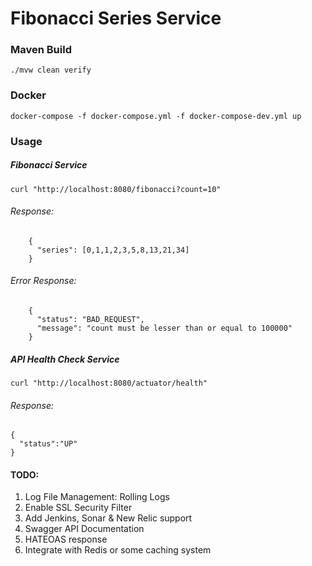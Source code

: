 # Fibonacci Series Service

### Maven Build
```
./mvw clean verify
```

### Docker
```
docker-compose -f docker-compose.yml -f docker-compose-dev.yml up
```

### Usage
##### Fibonacci Service
```
curl "http://localhost:8080/fibonacci?count=10"
```

###### Response:
```
    {
      "series": [0,1,1,2,3,5,8,13,21,34]
    }
```
###### Error Response:
```
    {
      "status": "BAD_REQUEST",
      "message": "count must be lesser than or equal to 100000"
    }
```

##### API Health Check Service
``` 
curl "http://localhost:8080/actuator/health"
```
###### Response:
```
{ 
  "status":"UP"
}
```

#### TODO:
1. Log File Management: Rolling Logs
2. Enable SSL Security Filter
3. Add Jenkins, Sonar & New Relic support
4. Swagger API Documentation
5. HATEOAS response
6. Integrate with Redis or some caching system
